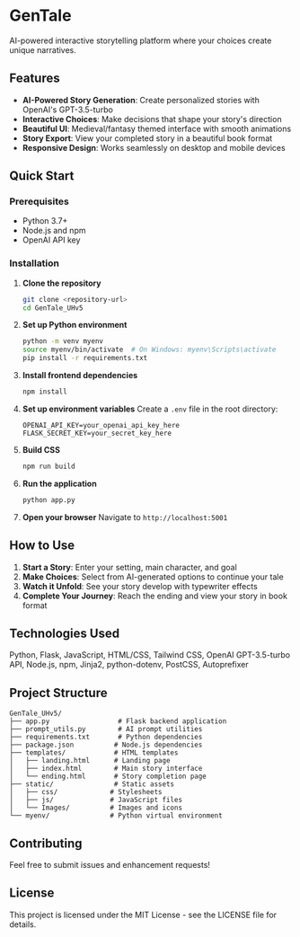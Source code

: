# GenTale

AI-powered interactive storytelling platform where your choices create unique narratives.

## Features

- **AI-Powered Story Generation**: Create personalized stories with OpenAI's GPT-3.5-turbo
- **Interactive Choices**: Make decisions that shape your story's direction
- **Beautiful UI**: Medieval/fantasy themed interface with smooth animations
- **Story Export**: View your completed story in a beautiful book format
- **Responsive Design**: Works seamlessly on desktop and mobile devices

## Quick Start

### Prerequisites
- Python 3.7+
- Node.js and npm
- OpenAI API key

### Installation

1. **Clone the repository**
   ```bash
   git clone <repository-url>
   cd GenTale_UHv5
   ```

2. **Set up Python environment**
   ```bash
   python -m venv myenv
   source myenv/bin/activate  # On Windows: myenv\Scripts\activate
   pip install -r requirements.txt
   ```

3. **Install frontend dependencies**
   ```bash
   npm install
   ```

4. **Set up environment variables**
   Create a `.env` file in the root directory:
   ```
   OPENAI_API_KEY=your_openai_api_key_here
   FLASK_SECRET_KEY=your_secret_key_here
   ```

5. **Build CSS**
   ```bash
   npm run build
   ```

6. **Run the application**
   ```bash
   python app.py
   ```

7. **Open your browser**
   Navigate to `http://localhost:5001`

## How to Use

1. **Start a Story**: Enter your setting, main character, and goal
2. **Make Choices**: Select from AI-generated options to continue your tale
3. **Watch it Unfold**: See your story develop with typewriter effects
4. **Complete Your Journey**: Reach the ending and view your story in book format

## Technologies Used

Python, Flask, JavaScript, HTML/CSS, Tailwind CSS, OpenAI GPT-3.5-turbo API, Node.js, npm, Jinja2, python-dotenv, PostCSS, Autoprefixer

## Project Structure

```
GenTale_UHv5/
├── app.py                 # Flask backend application
├── prompt_utils.py        # AI prompt utilities
├── requirements.txt       # Python dependencies
├── package.json          # Node.js dependencies
├── templates/            # HTML templates
│   ├── landing.html      # Landing page
│   ├── index.html        # Main story interface
│   └── ending.html       # Story completion page
├── static/               # Static assets
│   ├── css/             # Stylesheets
│   ├── js/              # JavaScript files
│   └── Images/          # Images and icons
└── myenv/               # Python virtual environment
```

## Contributing

Feel free to submit issues and enhancement requests!

## License

This project is licensed under the MIT License - see the LICENSE file for details.
